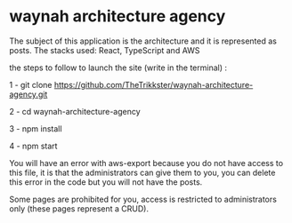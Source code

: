 # waynah architecture agency

The subject of this application is the architecture and it is represented as posts. The stacks used: React, TypeScript and AWS

the steps to follow to launch the site (write in the terminal) :

1 - git clone https://github.com/TheTrikkster/waynah-architecture-agency.git

2 - cd waynah-architecture-agency

3 - npm install

4 - npm start

You will have an error with aws-export because you do not have access to this file, it is that the administrators can give them to you, you can delete this error in the code but you will not have the posts.

Some pages are prohibited for you, access is restricted to administrators only (these pages represent a CRUD).
